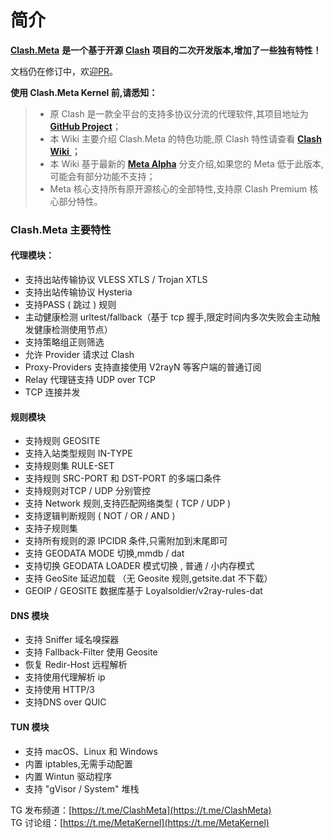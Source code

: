# 简介

[**Clash.Meta**](https://github.com/MetaCubeX/Clash.Meta/tree/Meta) **是一个基于开源** [**Clash**](https://github.com/Dreamacro/clash) **项目的二次开发版本,增加了一些独有特性！**

文档仍在修订中，欢迎[PR](https://github.com/MetaCubeX/Meta-Docs/)。


**使用 Clash.Meta Kernel 前,请悉知：**

> * 原 Clash 是一款全平台的支持多协议分流的代理软件,其项目地址为  [**GitHub Project**](https://github.com/Dreamacro/clash)；
> * 本 Wiki 主要介绍 Clash.Meta 的特色功能,原 Clash 特性请查看 [**Clash Wiki** ](https://lancellc.gitbook.io/clash/)**；**
> * 本 Wiki 基于最新的 [**Meta Alpha**](https://github.com/MetaCubeX/Clash.Meta/tree/Alpha) 分支介绍,如果您的 Meta 低于此版本,可能会有部分功能不支持；
> * Meta 核心支持所有原开源核心的全部特性,支持原 Clash Premium 核心部分特性。

### Clash.Meta 主要特性

#### **代理模块：**

* 支持出站传输协议 VLESS XTLS / Trojan XTLS
* 支持出站传输协议 Hysteria
* 支持PASS ( 跳过 ) 规则
* 主动健康检测 urltest/fallback（基于 tcp 握手,限定时间内多次失败会主动触发健康检测使用节点）
* 支持策略组正则筛选
* 允许 Provider 请求过 Clash
* Proxy-Providers 支持直接使用 V2rayN 等客户端的普通订阅
* Relay 代理链支持 UDP over TCP
* TCP 连接并发

#### 规则模块

* 支持规则 GEOSITE
* 支持入站类型规则 IN-TYPE
* 支持规则集 RULE-SET
* 支持规则 SRC-PORT 和 DST-PORT 的多端口条件
* 支持规则对TCP / UDP 分别管控
* 支持 Network 规则,支持匹配网络类型 ( TCP / UDP )
* 支持逻辑判断规则 ( NOT / OR / AND )
* 支持子规则集
* 支持所有规则的源 IPCIDR 条件,只需附加到末尾即可
* 支持 GEODATA MODE 切换,mmdb / dat
* 支持切换 GEODATA LOADER 模式切换 , 普通 / 小内存模式
* 支持 GeoSite 延迟加载 （无 Geosite 规则,getsite.dat 不下载）
* GEOIP / GEOSITE 数据库基于 Loyalsoldier/v2ray-rules-dat

#### DNS 模块

* 支持 Sniffer 域名嗅探器
* 支持 Fallback-Filter 使用 Geosite
* 恢复 Redir-Host 远程解析
* 支持使用代理解析 ip
* 支持使用 HTTP/3
* 支持DNS over QUIC

#### TUN 模块

* 支持 macOS、Linux 和 Windows
* 内置 iptables,无需手动配置
* 内置 Wintun 驱动程序
* 支持 "gVisor / System" 堆栈

TG 发布频道：[https://t.me/ClashMeta](https://t.me/ClashMeta)  
TG 讨论组：[https://t.me/MetaKernel](https://t.me/MetaKernel)
